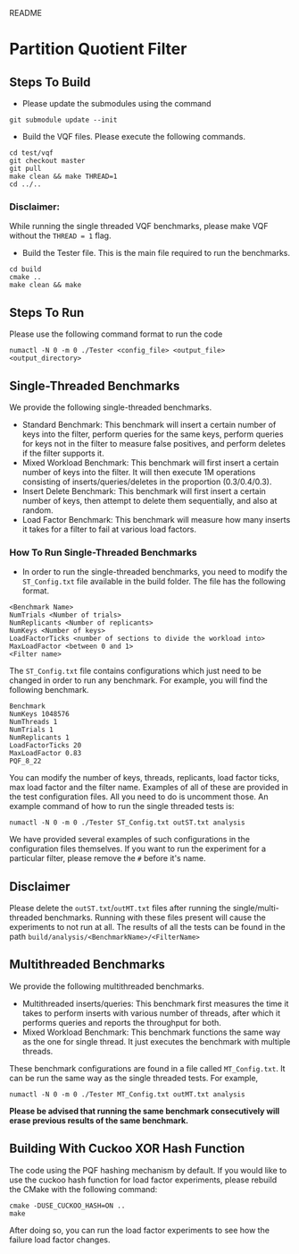 README
# Partition Quotient Filter

## Steps To Build
- Please update the submodules using the command 
```shell
git submodule update --init
```
- Build the VQF files. Please execute the following commands.
```shell
cd test/vqf
git checkout master
git pull
make clean && make THREAD=1
cd ../..
```
### Disclaimer:
While running the single threaded VQF benchmarks, please make VQF without the ```THREAD = 1``` flag.
- Build the Tester file. This is the main file required to run the benchmarks.
```shell
cd build
cmake ..
make clean && make
```

## Steps To Run
Please use the following command format to run the code
```shell
numactl -N 0 -m 0 ./Tester <config_file> <output_file> <output_directory>
```
## Single-Threaded Benchmarks
We provide the following single-threaded benchmarks.
- Standard Benchmark: This benchmark will insert a certain number of keys into the filter, perform queries for the same keys, perform queries for keys not in the filter to measure false positives, and perform deletes if the filter supports it.
- Mixed Workload Benchmark: This benchmark will first insert a certain number of keys into the filter. It will then execute 1M operations consisting of inserts/queries/deletes in the proportion (0.3/0.4/0.3).
- Insert Delete Benchmark: This benchmark will first insert a certain number of keys, then attempt to delete them sequentially, and also at random.
- Load Factor Benchmark: This benchmark will measure how many inserts it takes for a filter to fail at various load factors.
### How To Run Single-Threaded Benchmarks
- In order to run the single-threaded benchmarks, you need to modify the ```ST_Config.txt``` file available in the build folder. The file has the following format.
```text
<Benchmark Name>
NumTrials <Number of trials>
NumReplicants <Number of replicants>
NumKeys <Number of keys>
LoadFactorTicks <number of sections to divide the workload into>
MaxLoadFactor <between 0 and 1>
<Filter name>
```
The ```ST_Config.txt``` file contains configurations which just need to be changed in order to run any benchmark. For example, you will find the following benchmark.
```text
Benchmark
NumKeys 1048576
NumThreads 1
NumTrials 1
NumReplicants 1
LoadFactorTicks 20
MaxLoadFactor 0.83
PQF_8_22
```
You can modify the number of keys, threads, replicants, load factor ticks, max load factor and the filter name. Examples of all of these are provided in the test configuration files. All you need to do is uncomment those. 
An example command of how to run the single threaded tests is:
```shell
numactl -N 0 -m 0 ./Tester ST_Config.txt outST.txt analysis
```

We have provided several examples of such configurations in the configuration files themselves. If you want to run the experiment for a particular filter, please remove the ```#``` before it's name.
## Disclaimer
Please delete the ```outST.txt```/```outMT.txt``` files after running the single/multi-threaded benchmarks. Running with these files present will cause the experiments to not run at all.
The results of all the tests can be found in the path ```build/analysis/<BenchmarkName>/<FilterName>```
## Multithreaded Benchmarks
We provide the following multithreaded benchmarks.
- Multithreaded inserts/queries: This benchmark first measures the time it takes to perform inserts with various number of threads, after which it performs queries and reports the throughput for both.
- Mixed Workload Benchmark: This benchmark functions the same way as the one for single thread. It just executes the benchmark with multiple threads.

These benchmark configurations are found in a file called ```MT_Config.txt```. It can be run the same way as the single threaded tests. For example,
```shell
numactl -N 0 -m 0 ./Tester MT_Config.txt outMT.txt analysis 
```
**Please be advised that running the same benchmark consecutively will erase previous results of the same benchmark.**
## Building With Cuckoo XOR Hash Function
The code using the PQF hashing mechanism by default. If you would like to use the cuckoo hash function for load factor experiments, please rebuild the CMake with the following command:
```shell
cmake -DUSE_CUCKOO_HASH=ON ..
make
```
After doing so, you can run the load factor experiments to see how the failure load factor changes.